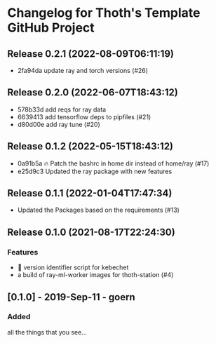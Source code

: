 # Changelog for Thoth's Template GitHub Project

## Release 0.2.1 (2022-08-09T06:11:19)
* 2fa94da update ray and torch versions (#26)

## Release 0.2.0 (2022-06-07T18:43:12)

* 578b33d add reqs for ray data
* 6639413 add tensorflow deps to pipfiles (#21)
* d80d00e add ray tune (#20)

## Release 0.1.2 (2022-05-15T18:43:12)
* 0a91b5a :fire: Patch the bashrc in home dir instead of home/ray (#17)
* e25d9c3 Updated the ray package with new features

## Release 0.1.1 (2022-01-04T17:47:34)
* Updated the Packages based on the requirements (#13)

## Release 0.1.0 (2021-08-17T22:24:30)
### Features
* :robot: version identifier script for kebechet
* a build of ray-ml-worker images for thoth-station (#4)

## [0.1.0] - 2019-Sep-11 - goern

### Added

all the things that you see...
